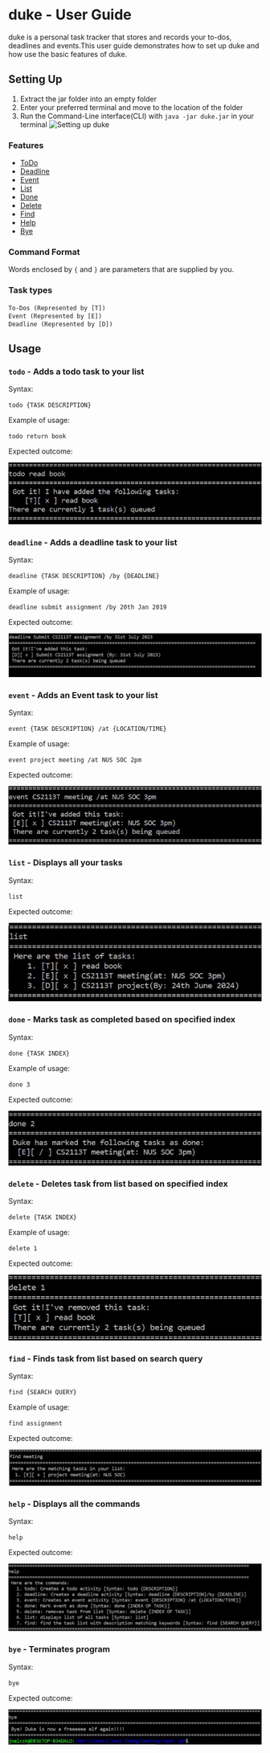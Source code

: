 # duke - User Guide
duke is a personal task tracker that stores and records your to-dos, deadlines and events.This user guide demonstrates
how to set up duke and how use the basic features of duke.

## Setting Up
1. Extract the jar folder into an empty folder
2. Enter your preferred terminal and move to the location of the folder
3. Run the Command-Line interface(CLI) with `java -jar duke.jar` in your terminal
![Setting up duke](/images/startup.JPG)

### Features
+ [ToDo](#todo)
+ [Deadline](#deadline)
+ [Event](#event)
+ [List](#list) 
+ [Done](#done)
+ [Delete](#delete)
+ [Find](#find)
+ [Help](#help)
+ [Bye](#bye)

### Command Format
Words enclosed by `{` and `}` are parameters that are supplied by you.

### Task types
```
To-Dos (Represented by [T])
Event (Represented by [E])
Deadline (Represented by [D])
```


## Usage

### <a id="todo"></a> `todo` - Adds a todo task to your list

Syntax: 

`todo {TASK DESCRIPTION}`

Example of usage: 

`todo return book`

Expected outcome:

![Adding ToDo task](images/todo.JPG)



### <a id="deadline"></a> `deadline` - Adds a deadline task to your list

Syntax:

`deadline {TASK DESCRIPTION} /by {DEADLINE}`

Example of usage: 

`deadline submit assignment /by 20th Jan 2019`

Expected outcome:

![Adding Deadline task](images/deadline.JPG)



### <a id="event"></a> `event` - Adds an Event task to your list

Syntax: 

`event {TASK DESCRIPTION} /at {LOCATION/TIME}`

Example of usage: 

`event project meeting /at NUS SOC 2pm`

Expected outcome:

![Adding Event task](images/event.JPG)




### <a id="list"></a> `list` - Displays all your tasks

Syntax: 

`list`

Expected outcome:

![Listing all tasks](images/list.JPG)




### <a id="done"></a> `done` - Marks task as completed based on specified index

Syntax: 

`done {TASK INDEX}`

Example of usage: 

`done 3`

Expected outcome:

![Marking tasks as completed](images/done.JPG)




### <a id="delete"></a> `delete` - Deletes task from list based on specified index

Syntax: 

`delete {TASK INDEX}`

Example of usage: 

`delete 1`

Expected outcome:

![Deleting tasks](images/delete.JPG)




### <a id="find"></a> `find` - Finds task from list based on search query

Syntax: 

`find {SEARCH QUERY}`

Example of usage: 

`find assignment`

Expected outcome:

![Finding tasks](images/find.JPG)




### <a id="help"></a> `help` - Displays all the commands

Syntax: 

`help`


Expected outcome:

![help](images/help.JPG)




### <a id="bye"></a> `bye` - Terminates program

Syntax: 

`bye`

Expected outcome:

![bye](images/bye.JPG)
